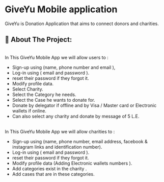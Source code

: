 <h1  id="title">GiveYu Mobile application </h1>

<p id="description">GiveYu is Donation Application that aims to connect donors and charities.</p>

  
  
<h2>🧐 About The Project:</h2>
<br>
In This GiveYu Mobile App we will allow users to :

*   Sign-up using (name, phone number and email ),
*   Log-in using ( email and password ).
*   reset their password if they forgot it.
*   Modify profile data.
*   Select Charity.
*   Select the Category he needs.
*   Select the Case he wants to donate for.
*   Donate by delegator if offline and by Visa / Master card or Electronic wallets if online.
*   Can also select any charity and donate by message of 5 L.E.
<br>
In This GiveYu Mobile App we will allow charities to :

*   Sign-up using (name, phone number, email address, facebook & instagram links and identification number).
*   Log-in using ( email and password ).
*   reset their password if they forgot it.
*   Modify profile data (Adding Electronic wallets numbers ).
*   Add categories exist in the charity .
*   Add cases that are in these categories.
